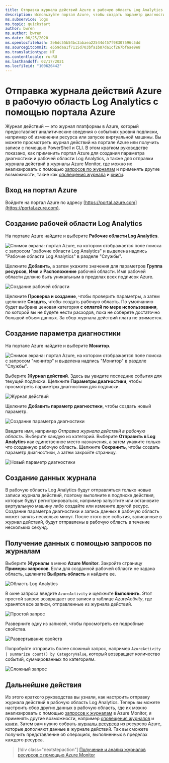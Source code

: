 ```yaml
---
title: Отправка журнала действий Azure в рабочую область Log Analytics с помощью портала Azure
description: Используйте портал Azure, чтобы создать параметр диагностики и рабочую область Log Analytics для отправки журнала действий в журналы Azure Monitor.
ms.subservice: logs
ms.topic: quickstart
author: bwren
ms.author: bwren
ms.date: 06/25/2020
ms.openlocfilehash: 2e6dc55b54bc3abaea22544d457f98307596c5dd
ms.sourcegitcommit: e559daa1f7115d703bfa1b87da1cf267bf6ae9e8
ms.translationtype: HT
ms.contentlocale: ru-RU
ms.lasthandoff: 02/17/2021
ms.locfileid: "100626442"
---
```

# <a name="send-azure-activity-log-to-log-analytics-workspace-using-azure-portal"></a>Отправка журнала действий Azure в рабочую область Log Analytics с помощью портала Azure
Журнал действий — это журнал платформы в Azure, который предоставляет аналитические сведения о событиях уровня подписки, например об изменении ресурса или запуске виртуальной машины. Вы можете просмотреть журнал действий на портале Azure или получить записи с помощью PowerShell и CLI. В этом кратком руководстве показано, как применить портал Azure для создания параметра диагностики и рабочей области Log Analytics, а также для отправки журнала действий в журналы Azure Monitor, где можно их анализировать с помощью [запросов по журналам](../log-query/log-query-overview.md) и применять другие возможности, такие как [оповещения журнала](../alerts/alerts-log-query.md) и [книги](../visualize/workbooks-overview.md). 

## <a name="sign-in-to-azure-portal"></a>Вход на портал Azure
Войдите на портал Azure по адресу [https://portal.azure.com](https://portal.azure.com). 



## <a name="create-a-log-analytics-workspace"></a>Создание рабочей области Log Analytics
На портале Azure найдите и выберите **Рабочие области Log Analytics**. 

![Снимок экрана: портал Azure, на котором отображается поле поиска с запросом "рабочие области Log Analytics" и выделена надпись "Рабочие области Log Analytics" в разделе "Службы".](../logs/media/quick-create-workspace/azure-portal-01.png)
  
Щелкните **Добавить**, а затем укажите значения для параметров **Группа ресурсов**, **Имя** и **Расположение** рабочей области. Имя рабочей области должно быть уникальным в пределах всех подписок Azure.

![Создание рабочей области](media/quick-collect-activity-log/create-workspace.png)

Щелкните **Проверка и создание**, чтобы проверить параметры, а затем щелкните **Создать**, чтобы создать рабочую область. По умолчанию будет выбрана ценовая категория **с оплатой по мере использования**, по которой вы не будете нести расходов, пока не соберете достаточно большой объем данных. За сбор журнала действий плата не взимается.


## <a name="create-diagnostic-setting"></a>Создание параметра диагностики
На портале Azure найдите и выберите **Монитор**. 

![Снимок экрана: портал Azure, на котором отображается поле поиска с запросом "монитор" и выделена надпись "Монитор" в разделе "Службы".](media/quick-collect-activity-log/azure-portal-monitor.png)

Выберите **Журнал действий**. Здесь вы увидите последние события для текущей подписки. Щелкните **Параметры диагностики**, чтобы просмотреть параметры диагностики для подписки.

![Журнал действий](media/quick-collect-activity-log/activity-log.png)

Щелкните **Добавить параметр диагностики**, чтобы создать новый параметр. 

![Создание параметра диагностики](media/quick-collect-activity-log/create-diagnostic-setting.png)

Введите имя, например *Отправка журнала действий в рабочую область*. Выберите каждую из категорий. Выберите **Отправить в Log Analytics** как единственное место назначения, а затем укажите только что созданную рабочую область. Щелкните **Сохранить**, чтобы создать параметр диагностики, а затем закройте страницу.

![Новый параметр диагностики](media/quick-collect-activity-log/new-diagnostic-setting.png)

## <a name="generate-log-data"></a>Создание данных журнала
В рабочую область Log Analytics будут отправляться только новые записи журнала действий, поэтому выполните в подписке действия, которые будут регистрироваться, например запустите или остановите виртуальную машину либо создайте или измените другой ресурс. Создание параметра диагностики и запись данных в рабочую область может занять несколько минут. После этого все события, записанные в журнал действий, будут отправлены в рабочую область в течение нескольких секунд.

## <a name="retrieve-data-with-a-log-query"></a>Получение данных с помощью запросов по журналам

Выберите **Журналы** в меню **Azure Monitor**. Закройте страницу **Примеры запросов**. Если для созданной рабочей области не задана область, щелкните **Выбрать область** и найдите ее.

![Область Log Analytics](media/quick-collect-activity-log/log-analytics-scope.png)

В окне запроса введите `AzureActivity` и щелкните **Выполнить**. Этот простой запрос возвращает все записи в таблице *AzureActivity*, где хранятся все записи, отправленные из журнала действий.

![Простой запрос](media/quick-collect-activity-log/query-01.png)

Разверните одну из записей, чтобы просмотреть ее подробные свойства.

![Развертывание свойств](media/quick-collect-activity-log/expand-properties.png)

Попробуйте отправить более сложный запрос, например `AzureActivity | summarize count() by CategoryValue`, который возвращает количество событий, суммированных по категориям.

![Сложный запрос](media/quick-collect-activity-log/query-02.png)


## <a name="next-steps"></a>Дальнейшие действия
Из этого краткого руководства вы узнали, как настроить отправку журнала действий в рабочую область Log Analytics. Теперь вы можете настроить сбор других данных в рабочую область, где их можно анализировать с помощью [запросов к журналам](../log-query/log-query-overview.md) в Azure Monitor, и применять другие возможности, например [оповещения журналов](../alerts/alerts-log-query.md) и [книги](../visualize/workbooks-overview.md). Затем вам нужно собрать [журналы ресурсов](../essentials/resource-logs.md) из ресурсов Azure, которые дополняют данные в журнале действий. Так вы сможете получить представление об операциях, выполненных в пределах каждого ресурса.


> [!div class="nextstepaction"]
> [Получение и анализ журналов ресурсов с помощью Azure Monitor](../essentials/tutorial-resource-logs.md)
